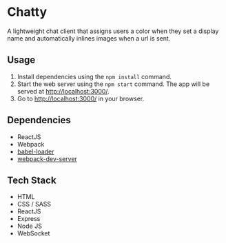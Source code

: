 # Chatty

A lightweight chat client that assigns users a color when they set a display name and automatically inlines images when a url is sent.

## Usage

1. Install dependencies using the `npm install` command.
2. Start the web server using the `npm start` command. The app will be served at <http://localhost:3000/>.
3. Go to <http://localhost:3000/> in your browser.


## Dependencies

* ReactJS
* Webpack
* [babel-loader](https://github.com/babel/babel-loader)
* [webpack-dev-server](https://github.com/webpack/webpack-dev-server)

## Tech Stack

- HTML
- CSS / SASS
- ReactJS
- Express
- Node JS
- WebSocket
